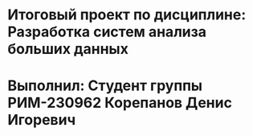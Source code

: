 # Итоговый проект по дисциплине: Разработка систем анализа больших данных
# Выполнил: Студент группы РИМ-230962 Корепанов Денис Игоревич
